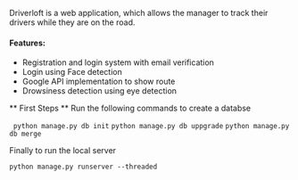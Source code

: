 Driverloft is a web application, which allows the manager to track their drivers while they are on the road. 

#### Features: ####
* Registration and login system with email verification 
* Login using Face detection
* Google API implementation to show route
* Drowsiness detection using eye detection

 ** First Steps **
 Run the following commands to create a databse
 
 
 ` python manage.py db init`
 `python manage.py db uppgrade`
 `python manage.py db merge`
 
 Finally to run the local server
 
 `python manage.py runserver --threaded`
